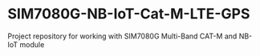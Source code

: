 # SIM7080G-NB-IoT-Cat-M-LTE-GPS
Project repository for working with SIM7080G Multi-Band CAT-M and NB-IoT module
